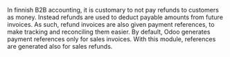 In finnish B2B accounting, it is customary to not pay refunds to
customers as money. Instead refunds are used to deduct payable amounts
from future invoices. As such, refund invoices are also given payment
references, to make tracking and reconciling them easier. By default,
Odoo generates payment references only for sales invoices. With this
module, references are generated also for sales refunds.

